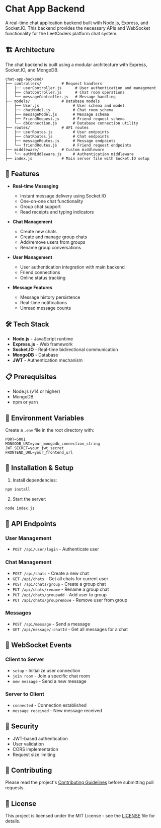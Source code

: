 # Chat App Backend

A real-time chat application backend built with Node.js, Express, and Socket.IO. This backend provides the necessary APIs and WebSocket functionality for the LeetCoders platform chat system.

## 🏗️ Architecture

The chat backend is built using a modular architecture with Express, Socket.IO, and MongoDB.

```
chat-app-backend/
├── controllers/         # Request handlers
│   ├── userController.js      # User authentication and management
│   ├── chatController.js      # Chat room operations
│   └── messageController.js   # Message handling
├── models/              # Database models
│   ├── User.js               # User schema and model
│   ├── chatModel.js          # Chat room schema
│   ├── messageModel.js       # Message schema
│   ├── FriendRequest.js      # Friend request schema
│   └── dbConnection.js       # Database connection utility
├── routes/              # API routes
│   ├── userRoutes.js         # User endpoints
│   ├── chatRoutes.js         # Chat endpoints
│   ├── messageRoutes.js      # Message endpoints
│   └── friendRoutes.js       # Friend request endpoints
├── middleware/          # Custom middleware
│   └── authMiddleware.js     # Authentication middleware
├── index.js             # Main server file with Socket.IO setup
```

## 🚀 Features

- **Real-time Messaging**
  - Instant message delivery using Socket.IO
  - One-on-one chat functionality
  - Group chat support
  - Read receipts and typing indicators

- **Chat Management**
  - Create new chats
  - Create and manage group chats
  - Add/remove users from groups
  - Rename group conversations

- **User Management**
  - User authentication integration with main backend
  - Friend connections
  - Online status tracking

- **Message Features**
  - Message history persistence
  - Real-time notifications
  - Unread message counts

## 🛠️ Tech Stack

- **Node.js** - JavaScript runtime
- **Express.js** - Web framework
- **Socket.IO** - Real-time bidirectional communication
- **MongoDB** - Database
- **JWT** - Authentication mechanism

## 📋 Prerequisites

- Node.js (v14 or higher)
- MongoDB
- npm or yarn

## 🔧 Environment Variables

Create a `.env` file in the root directory with:

```env
PORT=5001
MONGODB_URI=your_mongodb_connection_string
JWT_SECRET=your_jwt_secret
FRONTEND_URL=your_frontend_url
```

## 🚀 Installation & Setup

1. Install dependencies:
```bash
npm install
```

2. Start the server:
```bash
node index.js
```

## 🔄 API Endpoints

### User Management
- `POST /api/user/login` - Authenticate user

### Chat Management
- `POST /api/chats` - Create a new chat
- `GET /api/chats` - Get all chats for current user
- `POST /api/chats/group` - Create a group chat
- `PUT /api/chats/rename` - Rename a group chat
- `PUT /api/chats/groupadd` - Add user to group
- `PUT /api/chats/groupremove` - Remove user from group

### Messages
- `POST /api/message` - Send a message
- `GET /api/message/:chatId` - Get all messages for a chat

## 📱 WebSocket Events

### Client to Server
- `setup` - Initialize user connection
- `join room` - Join a specific chat room
- `new message` - Send a new message

### Server to Client
- `connected` - Connection established
- `message received` - New message received

## 🔐 Security

- JWT-based authentication
- User validation
- CORS implementation
- Request size limiting

## 🤝 Contributing

Please read the project's [Contributing Guidelines](../../CONTRIBUTING.md) before submitting pull requests.

## 📝 License

This project is licensed under the MIT License - see the [LICENSE](../../LICENSE) file for details.
